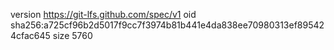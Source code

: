 version https://git-lfs.github.com/spec/v1
oid sha256:a725cf96b2d5017f9cc7f3974b81b441e4da838ee70980313ef895424cfac645
size 5760
